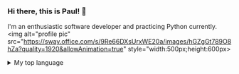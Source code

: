 ### Hi there, this is Paul! 👋
I'm an enthusiastic software developer and practicing Python currently.
<picture>
  <source media="(prefers-color-scheme: dark)" srcset="[https://user-images.githubusercontent.com/25423296/163456776-7f95b81a-f1ed-45f7-b7ab-8fa810d529fa.png](https://sway.office.com/s/9Re66DXsUrxWE20a/images/hGZgGt789O8hZa?quality=1920&allowAnimation=true)">
  <source media="(prefers-color-scheme: light)" srcset="[https://user-images.githubusercontent.com/25423296/163456779-a8556205-d0a5-45e2-ac17-42d089e3c3f8.png](https://sway.office.com/s/9Re66DXsUrxWE20a/images/hGZgGt789O8hZa?quality=1920&allowAnimation=true)">
    <img alt="profile pic" src="https://sway.office.com/s/9Re66DXsUrxWE20a/images/hGZgGt789O8hZa?quality=1920&allowAnimation=true" style="width:500px;height:600px>
</picture>


<details>
<summary>My top language</summary>

| Rank | Languages |
|------|-----------|
| 1    | Python    |
| 2    | SQL       |

</details>

<!--
**fai1232002/fai1232002** is a ✨ _special_ ✨ repository because its `README.md` (this file) appears on your GitHub profile.

Here are some ideas to get you started:

- 🔭 I’m currently working on ...
- 🌱 I’m currently learning ...
- 👯 I’m looking to collaborate on ...
- 🤔 I’m looking for help with ...
- 💬 Ask me about ...
- 📫 How to reach me: ...
- 😄 Pronouns: ...
- ⚡ Fun fact: ...
-->
